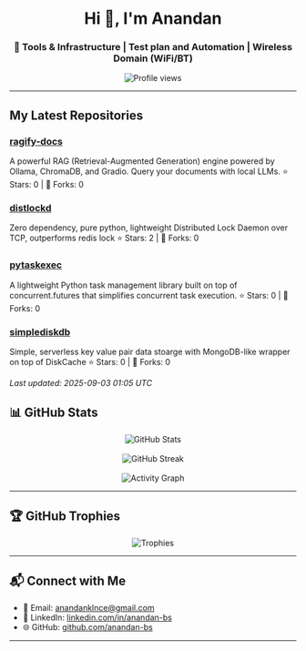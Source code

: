 <h1 align="center">Hi 👋, I'm Anandan</h1>
<h3 align="center">🔧 Tools & Infrastructure | Test plan and Automation | Wireless Domain (WiFi/BT)</h3>

<p align="center">
  <img src="https://komarev.com/ghpvc/?username=anandan-bs&label=Profile%20views&color=0e75b6&style=flat" alt="Profile views" />
</p>

---

## My Latest Repositories

### [ragify-docs](https://github.com/anandan-bs/ragify-docs)
A powerful RAG (Retrieval-Augmented Generation) engine powered by Ollama, ChromaDB, and Gradio. Query your documents with local LLMs.
⭐ Stars: 0 | 🍴 Forks: 0

### [distlockd](https://github.com/anandan-bs/distlockd)
Zero dependency, pure python, lightweight Distributed Lock Daemon over TCP, outperforms redis lock
⭐ Stars: 2 | 🍴 Forks: 0

### [pytaskexec](https://github.com/anandan-bs/pytaskexec)
A lightweight Python task management library built on top of concurrent.futures that simplifies concurrent task execution.
⭐ Stars: 0 | 🍴 Forks: 0

### [simplediskdb](https://github.com/anandan-bs/simplediskdb)
Simple, serverless key value pair data stoarge with MongoDB-like wrapper on top of DiskCache
⭐ Stars: 0 | 🍴 Forks: 0


*Last updated: 2025-09-03 01:05 UTC*
## 📊 GitHub Stats

<p align="center">
  <img src="https://github-readme-stats.vercel.app/api?username=anandan-bs&show_icons=true&theme=default&hide_title=true" alt="GitHub Stats" />
  <br><br>
  <img src="https://github-readme-streak-stats.herokuapp.com/?user=anandan-bs&theme=default" alt="GitHub Streak" />
  <br><br>
  <img src="https://github-readme-activity-graph.cyclic.app/graph?username=anandan-bs&theme=default" alt="Activity Graph" />
</p>

---

## 🏆 GitHub Trophies

<p align="center">
  <img src="https://github-profile-trophy.vercel.app/?username=anandan-bs&theme=flat&no-frame=true&column=7" alt="Trophies" />
</p>

---

## 📬 Connect with Me

- 📧 Email: [anandanklnce@gmail.com](mailto:anandanklnce@gmail.com)  
- 💼 LinkedIn: [linkedin.com/in/anandan-bs](https://linkedin.com/in/anandan-bs)  
- 🌐 GitHub: [github.com/anandan-bs](https://github.com/anandan-bs)

---
